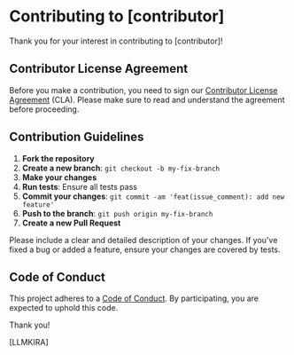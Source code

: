 # Contributing to [contributor]

Thank you for your interest in contributing to [contributor]!

## Contributor License Agreement

Before you make a contribution, you need to sign our [Contributor License Agreement](CONTRIBUTOR_LICENSE_AGREEMENT.md) (CLA). Please make sure to read and understand the agreement before proceeding.

## Contribution Guidelines

1. **Fork the repository**
2. **Create a new branch**: `git checkout -b my-fix-branch`
3. **Make your changes**
4. **Run tests**: Ensure all tests pass
5. **Commit your changes**: `git commit -am 'feat(issue_comment): add new feature'`
6. **Push to the branch**: `git push origin my-fix-branch`
7. **Create a new Pull Request**

Please include a clear and detailed description of your changes. If you've fixed a bug or added a feature, ensure your changes are covered by tests.

## Code of Conduct

This project adheres to a [Code of Conduct](CODE_OF_CONDUCT.md). By participating, you are expected to uphold this code.

Thank you!

[LLMKIRA]